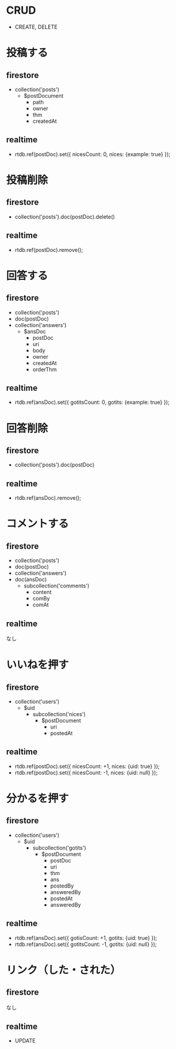 # CRUD
* CREATE, DELETE
# 投稿する
## firestore

* collection('posts')
    * $postDocument
        * path
        * owner
        * thm
        * createdAt

## realtime

* rtdb.ref(postDoc).set({ nicesCount: 0, nices: {example: true} });

# 投稿削除
## firestore

* collection('posts').doc(postDoc).delete()

## realtime

* rtdb.ref(postDoc).remove();

# 回答する

## firestore

* collection('posts')
* doc(postDoc)
* collection('answers')
    * $ansDoc
        * postDoc
        * uri
        * body
        * owner
        * createdAt
        * orderThm

## realtime

* rtdb.ref(ansDoc).set({ gotitsCount: 0, gotits: {example: true} });

# 回答削除

## firestore

* collection('posts').doc(postDoc)

## realtime

* rtdb.ref(ansDoc).remove();

# コメントする
## firestore

* collection('posts')
* doc(postDoc)
* collection('answers')
* doc(ansDoc)
    * subcollection('comments')
        * content
        * comBy
        * comAt

## realtime

なし

# いいねを押す
## firestore

* collection('users')
    * $uid
        * subcollection('nices')
            * $postDocument
                * uri
                * postedAt

## realtime

* rtdb.ref(postDoc).set({ nicesCount: +1, nices: {uid: true} });
* rtdb.ref(postDoc).set({ nicesCount: -1, nices: {uid: null} });

# 分かるを押す
## firestore

* collection('users')
    * $uid
        * subcollection('gotits')
            * $postDocument
                * postDoc
                * uri
                * thm
                * ans
                * postedBy
                * answeredBy
                * postedAt
                * answeredBy

## realtime

* rtdb.ref(ansDoc).set({ gotisCount: +1, gotits: {uid: true} });
* rtdb.ref(ansDoc).set({ gotitsCount: -1, gotits: {uid: null} });

# リンク（した・された）
## firestore

なし

## realtime




* UPDATE
